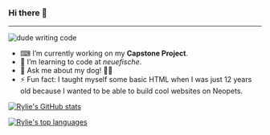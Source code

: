 ### Hi there 👋
---

![dude writing code](https://media.giphy.com/media/5ntdy5Ban1dIY/giphy.gif)


- ⌨ I’m currently working on my **Capstone Project**.
- 🐠 I’m learning to code at *neuefische*.
- 💬 Ask me about my dog! 🐕‍🦺
- ⚡ Fun fact: I taught myself some basic HTML when I was just 12 years old because I wanted to be able to build cool websites on Neopets.

[![Rylie's GitHub stats](https://github-readme-stats.vercel.app/api?username=ryliecc&show_icons=true&theme=gruvbox_light)](https://github.com/anuraghazra/github-readme-stats)

[![Rylie's top languages](https://github-readme-stats.vercel.app/api/top-langs/?username=ryliecc&layout=donut)](https://github.com/anuraghazra/github-readme-stats)
